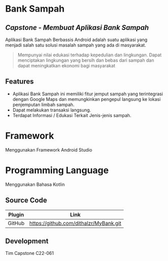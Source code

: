 # Bank Sampah
## _Capstone - Membuat Aplikasi Bank Sampah_
Aplikasi Bank Sampah Berbassis Android adalah suatu aplikasi yang menjadi salah satu solusi masalah sampah yang ada di masyarakat. 

> Mempunyai nilai edukasi terhadap kepedulian dan lingkungan.
> Dapat menciptakan lingkungan yang bersih
>  dan bebas dari sampah dan 
> dapat meningkatkan ekonomi bagi masyarakat

## Features
- Aplikasi Bank Sampah ini memiliki fitur jemput sampah yang terintegrasi dengan Google Maps dan memungkinkan pengepul langsung ke lokasi penjemputan limbah sampah.
- Dapat melakukan transaksi langsung.
- Terdapat Informasi / Edukasi Terkait Jenis-jenis sampah.


# Framework

Menggunakan Framework Android Studio

# Programming Language
Menggunakan Bahasa Kotlin


## Source Code
| Plugin | Link |
| ------ | ------ |
| GitHub |https://github.com/dithalzr/MyBank.git |

## Development

Tim Capstone C22-061


